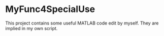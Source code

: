 # MyFunc4SpecialUse
This project contains some useful MATLAB code edit by myself. They are implied in my own script.
